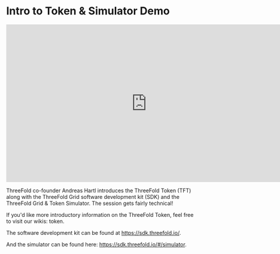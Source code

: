 # Intro to Token & Simulator Demo

<iframe width="750" height="421" src="https://www.youtube.com/embed/JqblB39RlSg?start=57" frameborder="0" allow="accelerometer; autoplay; encrypted-media; gyroscope; picture-in-picture" allowfullscreen></iframe>

ThreeFold co-founder Andreas Hartl introduces the ThreeFold Token (TFT) along with the ThreeFold Grid software development kit (SDK) and the ThreeFold Grid & Token Simulator. The session gets fairly technical!

If you'd like more introductory information on the ThreeFold Token, feel free to visit our wikis: token.

The software development kit can be found at https://sdk.threefold.io/.

And the simulator can be found here: https://sdk.threefold.io/#/simulator.